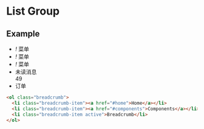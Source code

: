 # List Group

## Example

<div class="playground">
  <ul class="list-group w-64 bg-black">
    <li class="list-group-item with-icon">
      <i class="list-item-icon">!</i>
      菜单
    </li>
    <li class="list-group-item with-icon collapsible">
      <i class="list-item-icon">!</i>
      菜单
    </li>
    <li class="list-group-item with-icon collapsible expanded">
      <i class="list-item-icon">!</i>
      菜单
    </li>
    <li class="list-group-item">
      未读消息
      <div class="list-item-tips">
        49
      </div>
    </li>
    <li class="list-group-item active">
      订单
    </li>
  </ul>
</div>

```html
<ol class="breadcrumb">
  <li class="breadcrumb-item"><a href="#home">Home</a></li>
  <li class="breadcrumb-item"><a href="#components">Components</a></li>
  <li class="breadcrumb-item active">Breadcrumb</li>
</ol>
```

